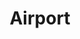 ---
ee_id_thing: '83'
site: '1'
type: '2'
inv_num: 2011-014
add_credit:
url: 2011-014-airport
title: Airport
year: '2011'
display_year: '2011'
medium: Open IEEE 802.11 Network
dims:
pitch: "​Wifi network in gallery space. "
ps: "​Decided to do this for the show Pro Tools I had at the Whitney, as I kinda was
  hoping people really wouldn't pay attention to the work....u know the hope was they
  would spend most of the show checking their email on their phones or whatever......
  the rest of the stuff in the show wz best experienced kinda while half paying attention
  to it."
live_url:
youtube:
related_code:
imgs: airport-2011-014-screenshot-database-IH.jpg
subheading:
download:
commission:
related:
layout: things-i-made
---